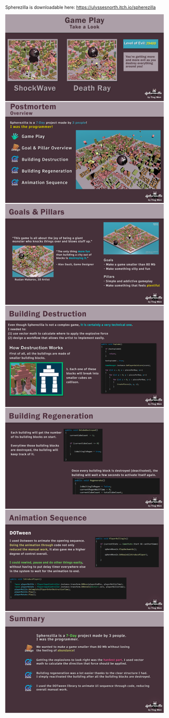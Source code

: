 Spherezilla is downloadable here: https://ulyssesnorth.itch.io/spherezilla

![](Images/02_GamePlay.gif)
![](Images/00_Overview.png)
![](Images/01_GameDesign.png)
![](Images/04_BuildingzDestruction.png)
![](Images/05_BuildingRegeneration.png)
![](Images/03_AnimationSequence.png)
![](Images/06_Summery.png)


